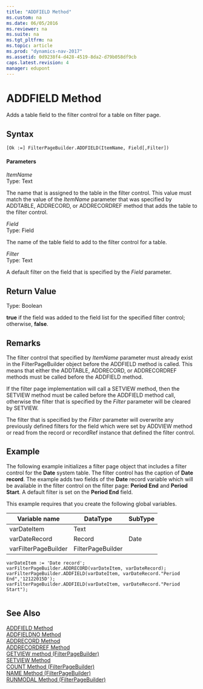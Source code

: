 ```yaml
---
title: "ADDFIELD Method"
ms.custom: na
ms.date: 06/05/2016
ms.reviewer: na
ms.suite: na
ms.tgt_pltfrm: na
ms.topic: article
ms.prod: "dynamics-nav-2017"
ms.assetid: 0d9238f4-d428-4519-8da2-d79b058df9cb
caps.latest.revision: 4
manager: edupont
---
```

# ADDFIELD Method
Adds a table field to the filter control for a table on filter page.  
  
## Syntax  
  
```  
[Ok :=] FilterPageBuilder.ADDFIELD(ItemName, Field[,Filter])  
```  
  
#### Parameters  
 *ItemName*  
 Type: Text  
  
 The name that is assigned to the table in the filter control. This value must match the value of the *ItemName* parameter that was specified by ADDTABLE,  ADDRECORD, or ADDRECORDREF method that adds the table to the filter control.  
  
 *Field*  
 Type: Field  
  
 The name of the table field to add to the filter control for a table.  
  
 *Filter*  
 Type: Text  
  
 A default filter on the field that is specified by the *Field* parameter.  
  
## Return Value  
 Type: Boolean  
  
 **true** if the field was added to the field list for the specified filter control; otherwise, **false**.  
  
## Remarks  
 The filter control that specified by *ItemName* parameter must already exist in the FilterPageBuilder object before the ADDFIELD method is called. This means that either the ADDTABLE, ADDRECORD, or ADDRECORDREF methods must be called before the ADDFIELD method.  
  
 If the filter page implementation will call a SETVIEW method, then the SETVIEW method must be called before the ADDFIELD method call, otherwise the filter that is specified by the *Filter* parameter will be cleared by SETVIEW.  
  
 The filter that is specified by the *Filter* parameter will overwrite any previously defined filters for the field which were set by ADDVIEW method or read from the record or recordRef instance that defined the filter control.  
  
## Example  
 The following example initializes a filter page object that includes a filter control for the **Date** system table. The filter control has the caption of **Date record**. The example adds two fields of the **Date** record variable which will be available in the filter control on the filter page: **Period End** and **Period Start**. A default filter is set on the **Period End** field.  
  
 This example requires that you create the following global variables.  
  
|Variable name|DataType|SubType|  
|-------------------|--------------|-------------|  
|varDateItem|Text||  
|varDateRecord|Record|Date|  
|varFilterPageBuilder|FilterPageBuilder||  
  
```  
varDateItem := 'Date record';  
varFilterPageBuilder.ADDRECORD(varDateItem, varDateRecord);  
varFilterPageBuilder.ADDFIELD(varDateItem, varDateRecord."Period End",'12122015D');  
varFilterPageBuilder.ADDFIELD(varDateItem, varDateRecord."Period Start");  
  
```  
  
## See Also  
 [ADDFIELD Method](devenv-ADDFIELD-Method.md)   
 [ADDFIELDNO Method](devenv-ADDFIELDNO-Method.md)   
 [ADDRECORD Method](devenv-ADDRECORD-Method.md)   
 [ADDRECORDREF Method](devenv-ADDRECORDREF-Method.md)   
 [GETVIEW method \(FilterPageBuilder\)](devenv-GETVIEW-Method-FilterPageBuilder.md)   
 [SETVIEW Method](devenv-SETVIEW-Method.md)   
 [COUNT Method \(FilterPageBuilder\)](devenv-COUNT-Method-FilterPageBuilder.md)   
 [NAME Method \(FilterPageBuilder\)](devenv-NAME-Method-FilterPageBuilder.md)   
 [RUNMODAL Method \(FilterPageBuilder\)](devenv-RUNMODAL-Method-FilterPageBuilder.md)